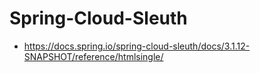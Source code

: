 # Spring-Cloud-Sleuth

- https://docs.spring.io/spring-cloud-sleuth/docs/3.1.12-SNAPSHOT/reference/htmlsingle/